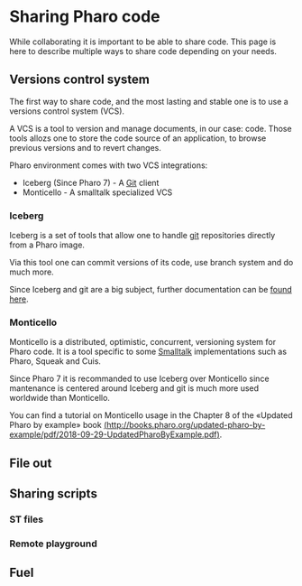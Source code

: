 # Sharing Pharo code

While collaborating it is important to be able to share code. This page is here to describe multiple ways to share code depending on your needs.

## Versions control system

The first way to share code, and the most lasting and stable one is to use a versions control system (VCS).

A VCS is a tool to version and manage documents, in our case: code. Those tools allozs one to store the code source of an application, to browse previous versions and to revert changes.

Pharo environment comes with two VCS integrations:
- Iceberg (Since Pharo 7) - A [Git](https://git-scm.com/) client
- Monticello - A smalltalk specialized VCS

### Iceberg 

Iceberg is a set of tools that allow one to handle [git](https://git-scm.com/) repositories directly from a Pharo image.

Via this tool one can commit versions of its code, use branch system and do much more. 

Since Iceberg and git are a big subject, further documentation can be [found here](SettingUpANewProject.md).

### Monticello 

Monticello is a distributed, optimistic, concurrent, versioning system for Pharo code. It is a tool specific to some [Smalltalk](#Glossary.md#smalltalk) implementations such as Pharo, Squeak and Cuis.

Since Pharo 7 it is recommanded to use Iceberg over Monticello since mantenance is centered around Iceberg and git is much more used worldwide than Monticello.

You can find a tutorial on Monticello usage in the Chapter 8 of the «Updated Pharo by example» book [(http://books.pharo.org/updated-pharo-by-example/pdf/2018-09-29-UpdatedPharoByExample.pdf)](http://books.pharo.org/updated-pharo-by-example/pdf/2018-09-29-UpdatedPharoByExample.pdf).

## File out 

## Sharing scripts

### ST files 

### Remote playground 

## Fuel 